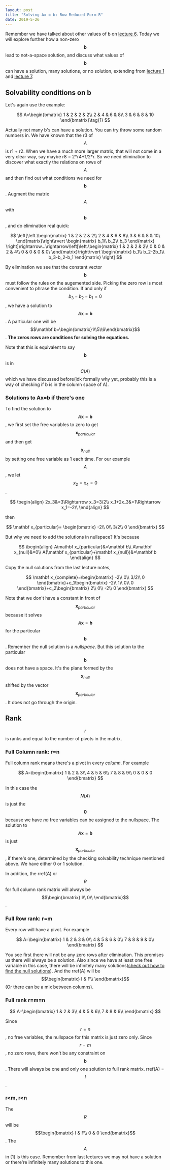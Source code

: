 ```yaml
---
layout: post
title: "Solving Ax = b: Row Reduced Form R"
date: 2019-5-26
---
```


Remember we have talked about other values of b on [lecture 6](./Column_Space_and_Nullspace). Today we will explore further how a non-zero $$\mathbf b$$ lead to not-a-space solution, and discuss what values of $$\mathbf b$$ can have a solution, many solutions, or no solution, extending from [lecture 1](./The_Geometry_of_Linear_Equations) and [lecture 7](./solving_ax_eq_0).

## Solvability conditions on b

Let's again use the example:

$$
A=\begin{bmatrix}
1 & 2 & 2 & 2\\
2 & 4 & 6 & 8\\
3 & 6 & 8 & 10
\end{bmatrix}\tag{1}
$$

Actually not many b's can have a solution. You can try throw some random numbers in. We have known that the r3 of $$A$$ is r1 + r2. When we have a much more larger matrix, that will not come in a very clear way, say maybe r8 = 2\*r4+1/2\*r. So we need elimination to discover what exactly the relations on rows of $$A$$ and then find out what conditions we need for $$\mathbf b$$. Augment the matrix $$A$$ with $$\mathbf b$$, and do elimination real quick:

$$
\left[\left.\begin{matrix}
1 & 2 & 2 & 2\\
2 & 4 & 6 & 8\\
3 & 6 & 8 & 10\ 
\end{matrix}\right\rvert \begin{matrix}
b_1\\
b_2\\
b_3
\end{matrix}
\right]\rightarrow...\rightarrow\left[\left.\begin{matrix}
1 & 2 & 2 & 2\\
0 & 0 & 2 & 4\\
0 & 0 & 0 & 0\ 
\end{matrix}\right\rvert \begin{matrix}
b_1\\
b_2-2b_1\\
b_3-b_2-b_1
\end{matrix}
\right]
$$

By elimination we see that the constant vector $$\mathbf b$$ must follow the rules on the augemented side. Picking the zero row is most convenient to phrase the condition. If and only if $$b_3-b_2-b_1=0$$, we have a solution to $$A\mathbf x=\mathbf b$$. A particular one will be $$\mathbf b=\begin{bmatrix}1\\5\\6\end{bmatrix}$$. **The zeros rows are conditions for solving the equations.**

Note that this is equivalent to say $$\mathbf b$$ is in $$C(A)$$ which we have discussed before(idk formally why yet, probably this is a way of checking if b is in the column space of A). 

### Solutions to Ax=b if there's one 

To find the solution to $$A\mathbf x=\mathbf b$$, we first set the free variables to zero to get $$\mathbf x_{particular}$$ and then get $$\mathbf x_{null}$$ by setting one free variable as 1 each time. For our example $$A$$, we let $$x_2=x_4=0$$. 

$$
\begin{align}
2x_3&=3\Rightarrow x_3=3/2\\
x_1+2x_3&=1\Rightarrow x_1=-2\\
\end{align}
$$

then 

$$
\mathbf x_{particular}=
\begin{bmatrix}
-2\\
0\\
3/2\\
0
\end{bmatrix}
$$

But why we need to add the solutions in nullspace? It's because 

$$
\begin{align}
A\mathbf x_{particular}&=\mathbf b\\
A\mathbf x_{null}&=0\\
A(\mathbf x_{particular}+\mathbf x_{null})&=\mathbf b
\end{align}
$$

Copy the null solutions from the last lecture notes, 

$$
\mathbf x_{complete}=\begin{bmatrix}
-2\\
0\\
3/2\\
0
\end{bmatrix}+c_1\begin{bmatrix}
-2\\
1\\
0\\
0
\end{bmatrix}+c_2\begin{bmatrix}
2\\
0\\
-2\\
0
\end{bmatrix}
$$

Note that we don't have a constant in front of $$\mathbf x_{particular}$$ because it solves $$A\mathbf x=\mathbf b$$ for the particular $$\mathbf b$$. Remember the null solution is a *nullspace*. But this solution to the particular $$\mathbf b$$ does not have a space. It's the plane formed by the $$\mathbf x_{null}$$ shifted by the vector $$\mathbf x_{particular}$$. It does not go through the origin. 

## Rank

$$r$$ is ranks and equal to the number of pivots in the matrix.

### Full Column rank: r=n

Full column rank means there's a pivot in every *column*. For example

$$
A=\begin{bmatrix}
1 & 2 & 3\\
4 & 5 & 6\\
7 & 8 & 9\\
0 & 0 & 0
\end{bmatrix}
$$

In this case the $$N(A)$$ is just the $$\mathbf 0$$ because we have *no* free variables can be assigned to the nullspace. The solution to $$A\mathbf x=\mathbf b$$ is just $$\mathbf x_{particular}$$, if there's one, determined by the checking solvability technique mentioned above. We have either 0 or 1 solution.  

In addition, the rref(A) or $$R$$ for full column rank matrix will always be $$\begin{bmatrix}
I\\
0\\
\end{bmatrix}$$.

### Full Row rank: r=m

Every row will have a pivot. For example

$$
A=\begin{bmatrix}
1 & 2 & 3 & 0\\
4 & 5 & 6 & 0\\
7 & 8 & 9 & 0\\
\end{bmatrix}
$$

You see first there will not be any zero rows after elimination. This promises us there will always be a solution. Also since we have at least one free variable in this case, there will be infinitely many solutions([check out how to find the null solutions](./solving_ax_eq_0.md)). And the rref(A) will be $$\begin{bmatrix}
I & F\\
\end{bmatrix}$$ (Or there can be a mix between columns). 

### Full rank r=m=n 

$$
A=\begin{bmatrix}
1 & 2 & 3\\
4 & 5 & 6\\
7 & 8 & 9\\
\end{bmatrix}
$$

Since $$r=n$$, no free variables, the nullspace for this matrix is just zero only. Since $$r=m$$, no zero rows, there won't be any constraint on $$\mathbf b$$. There will always be one and only one solution  to full rank matrix. rref(A) = $$I$$. 

### r<m, r<n

The $$R$$ will be $$\begin{bmatrix}
I & F\\
0 & 0
\end{bmatrix}$$. The $$A$$ in (1) is this case. Remember from last lectures we may not have a solution or there're infinitely many solutions to this one.